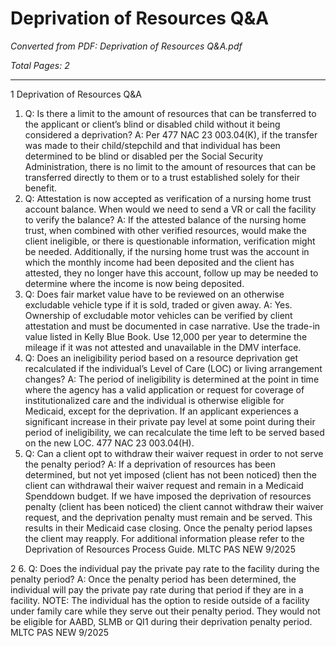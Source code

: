 # Deprivation of Resources Q&A

*Converted from PDF: Deprivation of Resources Q&A.pdf*

*Total Pages: 2*

---

1
Deprivation of Resources Q&A
1. Q: Is there a limit to the amount of resources that can be transferred to the applicant or
client’s blind or disabled child without it being considered a deprivation?
A: Per 477 NAC 23 003.04(K), if the transfer was made to their child/stepchild and that
individual has been determined to be blind or disabled per the Social Security
Administration, there is no limit to the amount of resources that can be transferred directly to
them or to a trust established solely for their benefit.
2. Q: Attestation is now accepted as verification of a nursing home trust account balance. When
would we need to send a VR or call the facility to verify the balance?
A: If the attested balance of the nursing home trust, when combined with other verified
resources, would make the client ineligible, or there is questionable information, verification
might be needed. Additionally, if the nursing home trust was the account in which the
monthly income had been deposited and the client has attested, they no longer have this
account, follow up may be needed to determine where the income is now being deposited.
3. Q: Does fair market value have to be reviewed on an otherwise excludable vehicle type if it
is sold, traded or given away.
A: Yes. Ownership of excludable motor vehicles can be verified by client attestation and
must be documented in case narrative. Use the trade-in value listed in Kelly Blue Book. Use
12,000 per year to determine the mileage if it was not attested and unavailable in the DMV
interface.
4. Q: Does an ineligibility period based on a resource deprivation get recalculated if the
individual’s Level of Care (LOC) or living arrangement changes?
A: The period of ineligibility is determined at the point in time where the agency has a valid
application or request for coverage of institutionalized care and the individual is otherwise
eligible for Medicaid, except for the deprivation. If an applicant experiences a significant
increase in their private pay level at some point during their period of ineligibility, we can
recalculate the time left to be served based on the new LOC. 477 NAC 23 003.04(H).
5. Q: Can a client opt to withdraw their waiver request in order to not serve the penalty period?
A: If a deprivation of resources has been determined, but not yet imposed (client has not
been noticed) then the client can withdrawal their waiver request and remain in a Medicaid
Spenddown budget. If we have imposed the deprivation of resources penalty (client has been
noticed) the client cannot withdraw their waiver request, and the deprivation penalty must
remain and be served. This results in their Medicaid case closing. Once the penalty period
lapses the client may reapply. For additional information please refer to the Deprivation of
Resources Process Guide.
MLTC PAS NEW 9/2025


2
6. Q: Does the individual pay the private pay rate to the facility during the penalty period?
A: Once the penalty period has been determined, the individual will pay the private pay rate
during that period if they are in a facility.
NOTE: The individual has the option to reside outside of a facility under family care
while they serve out their penalty period. They would not be eligible for AABD, SLMB
or QI1 during their deprivation penalty period.
MLTC PAS NEW 9/2025

